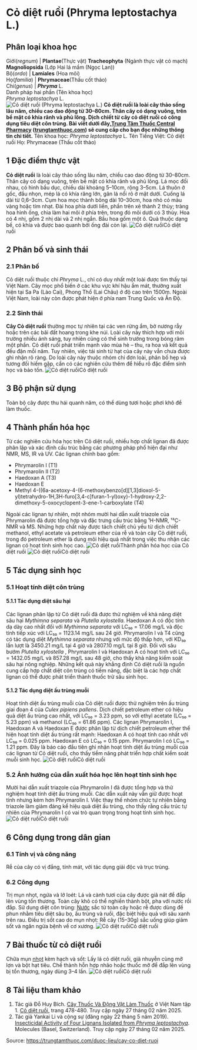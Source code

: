 # Cỏ diệt ruồi (Phryma leptostachya L.)

Phân loại khoa học  
---  
Giới(_regnum_) |  **Plantae**(Thực vật) **Tracheophyta** (Ngành thực vật có mạch) **Magnoliopsida** (Lớp Hai lá mầm (Ngọc Lan))  
Bộ(_ordo_) | **Lamiales** (Hoa môi)  
Họ(_familia_) | **Phrymaceae**(Thấu cốt thảo)  
Chi(_genus_) | _**Phryma**_ L.  
Danh pháp hai phần (Tên khoa học)  
_Phryma leptostachya_ L.  
![Cỏ diệt ruồi \(Phryma leptostachya L.\)](https://trungtamthuoc.com/images/others/co-diet-ruoi-1-2422.jpg)
**Cỏ diệt ruồi là loài cây thảo sống lâu năm, chiều cao dao động từ 30–80cm. Thân cây có dạng vuông, trên bề mặt có khía rãnh và phủ lông. Dịch chiết từ cây cỏ diệt ruồi có công dụng tiêu diệt côn trùng. Bài viết dưới đây,[Trung Tâm Thuốc Central Pharmacy](https://trungtamthuoc.com/ "Trung Tâm Thuốc Central Pharmacy") ([trungtamthuoc.com](https://trungtamthuoc.com/ "trungtamthuoc.com")) sẽ cung cấp cho bạn đọc những thông tin chi tiết.**
Tên khoa học: _Phryma leptostachya_ L.
Tên Tiếng Việt: Cỏ diệt ruồi
Họ: Phrymaceae (Thấu cốt thảo)
##  1 Đặc điểm thực vật 
**Cỏ diệt ruồi** là loài cây thảo sống lâu năm, chiều cao dao động từ 30–80cm. Thân cây có dạng vuông, trên bề mặt có khía rãnh và phủ lông. Lá mọc đối nhau, có hình bầu dục, chiều dài khoảng 5–10cm, rộng 3–5cm. Lá thuôn ở gốc, đầu nhọn, mép lá có khía răng lớn, gân lá nổi rõ ở mặt dưới. Cuống lá dài từ 0,6–3cm.
Cụm hoa mọc thành bông dài 10–30cm, hoa nhỏ có màu vàng hoặc tím nhạt. Đài hoa phía dưới liền, phần trên xẻ thành 2 thùy; tràng hoa hình ống, chia làm hai môi ở phía trên, trong đó môi dưới có 3 thùy. Hoa có 4 nhị, gồm 2 nhị dài và 2 nhị ngắn. Bầu hoa gồm một ô. Quả thuộc dạng bế, có khía và được bao quanh bởi ống đài còn lại.
![Cỏ diệt ruồi](https://trungtamthuoc.com/images/item/co-diet-ruoi-2.jpg)Cỏ diệt ruồi
##  2 Phân bố và sinh thái
### 2.1 Phân bố
Cỏ diệt ruồi thuộc chi _Phryma_ L., chỉ có duy nhất một loài được tìm thấy tại Việt Nam. Cây mọc phổ biến ở các khu vực khí hậu ẩm mát, thường xuất hiện tại Sa Pa (Lào Cai), Phong Thổ (Lai Châu) ở độ cao trên 1500m. Ngoài Việt Nam, loài này còn được phát hiện ở phía nam Trung Quốc và Ấn Độ.
### 2.2 Sinh thái
**Cây Cỏ diệt ruồi** thường mọc tự nhiên tại các ven rừng ẩm, bờ nương rẫy hoặc trên các bãi đất hoang trong khe núi. Loài cây này thích hợp với môi trường nhiều ánh sáng, tuy nhiên cũng có thể sinh trưởng trong bóng râm một phần. Cỏ diệt ruồi phát triển mạnh vào mùa hè – thu, ra hoa và kết quả đều đặn mỗi năm. Tuy nhiên, việc tái sinh từ hạt của cây này vẫn chưa được ghi nhận rõ ràng.
Do loài cây này thuộc nhóm chi đơn loài, phân bố hẹp và tương đối hiếm gặp, cần có các nghiên cứu thêm để hiểu rõ đặc điểm sinh học và bảo tồn.
![Cỏ diệt ruồi](https://trungtamthuoc.com/images/item/co-diet-ruoi-3.jpg)Cỏ diệt ruồi
##  3 Bộ phận sử dụng
Toàn bộ cây được thu hái quanh năm, có thể dùng tươi hoặc phơi khô để làm thuốc.
##  4 Thành phần hóa học 
Từ các nghiên cứu hóa học trên Cỏ diệt ruồi, nhiều hợp chất lignan đã được phân lập và xác định cấu trúc bằng các phương pháp phổ hiện đại như NMR, MS, IR và UV. Các lignan chính bao gồm:
  * Phrymarolin I (T1)
  * Phrymarolin II (T2)
  * Haedoxan A (T3)
  * Haedoxan E
  * Methyl 4-((6a-acetoxy-4-(6-methoxybenzo[d][1,3]dioxol-5-yl)tetrahydro-1H,3H-furo[3,4-c]furan-1-yl)oxy)-1-hydroxy-2,2-dimethoxy-5-oxocyclopent-3-ene-1-carboxylate (T4)


Ngoài các lignan tự nhiên, một nhóm mười hai dẫn xuất triazole của Phrymarolin đã được tổng hợp và đặc trưng cấu trúc bằng ¹H-NMR, ¹³C-NMR và MS.
Những hợp chất này được tách chiết chủ yếu từ dịch chiết methanol, ethyl acetate và petroleum ether của rễ và toàn cây Cỏ diệt ruồi, trong đó petroleum ether là dung môi hiệu quả nhất trong việc thu nhận các lignan có hoạt tính sinh học cao.
![Cỏ diệt ruồi](https://trungtamthuoc.com/images/item/co-diet-ruoi-9.jpg)Thành phần hóa học của Cỏ diệt ruồi
![Cỏ diệt ruồi](https://trungtamthuoc.com/images/item/co-diet-ruoi-4.jpg)Cỏ diệt ruồi
##  5 Tác dụng sinh học 
### 5.1 Hoạt tính diệt côn trùng
#### 5.1.1 Tác dụng diệt sâu hại
Các lignan phân lập từ Cỏ diệt ruồi đã được thử nghiệm về khả năng diệt sâu hại _Mythimna separata_ và _Plutella xylostella._
Haedoxan A có độc tính dạ dày cao nhất đối với _Mythimna separata_ với LC₅₀ = 17.06 mg/L và độc tính tiếp xúc với LC₅₀ = 1123.14 mg/L sau 24 giờ.
Phrymarolin I và T4 cũng có tác dụng diệt _Mythimna separata_ nhưng với mức độ thấp hơn, với KD₅₀ lần lượt là 3450.21 mg/L tại 4 giờ và 2807.10 mg/L tại 8 giờ.
Đối với sâu bướm _Plutella xylostella_ , Phrymarolin I và Haedoxan A có hoạt tính với LC₅₀ = 1432.05 mg/L và 857.28 mg/L sau 48 giờ, cho thấy khả năng kiểm soát sâu hại nông nghiệp.
Những kết quả này khẳng định Cỏ diệt ruồi là nguồn cung cấp hợp chất diệt côn trùng có tiềm năng, đặc biệt là các hợp chất lignan có thể được phát triển thành thuốc trừ sâu sinh học.
#### 5.1.2 Tác dụng diệt ấu trùng muỗi
Hoạt tính diệt ấu trùng muỗi của Cỏ diệt ruồi được thử nghiệm trên ấu trùng giai đoạn 4 của _Culex pipiens pallens_.
Dịch chiết petroleum ether có hiệu quả diệt ấu trùng cao nhất, với LC₅₀ = 3.23 ppm, so với ethyl acetate (LC₅₀ = 5.23 ppm) và methanol (LC₅₀ = 61.86 ppm).
Các lignan Phrymarolin I, Haedoxan A và Haedoxan E được phân lập từ dịch chiết petroleum ether thể hiện hoạt tính diệt ấu trùng rất mạnh:
Haedoxan A có hoạt tính cao nhất với LC₅₀ = 0.025 ppm.
Haedoxan E có LC₅₀ = 0.15 ppm.
Phrymarolin I có LC₅₀ = 1.21 ppm.
Đây là báo cáo đầu tiên ghi nhận hoạt tính diệt ấu trùng muỗi của các lignan từ Cỏ diệt ruồi, cho thấy tiềm năng phát triển hợp chất kiểm soát muỗi sinh học.
![Cỏ diệt ruồi](https://trungtamthuoc.com/images/item/co-diet-ruoi-8.jpg)Cỏ diệt ruồi
### 5.2 Ảnh hưởng của dẫn xuất hóa học lên hoạt tính sinh học
Mười hai dẫn xuất triazole của Phrymarolin I đã được tổng hợp và thử nghiệm hoạt tính diệt ấu trùng muỗi.
Các dẫn xuất này vẫn giữ được hoạt tính nhưng kém hơn Phrymarolin I.
Việc thay thế nhóm chức tự nhiên bằng triazole làm giảm đáng kể hiệu quả diệt ấu trùng, cho thấy rằng cấu trúc tự nhiên của Phrymarolin I có vai trò quan trọng trong hoạt tính sinh học.
![Cỏ diệt ruồi](https://trungtamthuoc.com/images/item/co-diet-ruoi-5.jpg)Cỏ diệt ruồi
##  6 Công dụng trong dân gian 
### 6.1 Tính vị và công năng
Rễ của cây có vị đắng, tính mát, với tác dụng giải độc và trục trùng.
### 6.2 Công dụng
Trị mụn nhọt, ngứa và lở loét: Lá và cành tươi của cây được giã nát để đắp lên vùng tổn thương. Toàn cây khô có thể nghiền thành bột, pha với nước rồi đắp.
Sử dụng diệt côn trùng: [Nước](https://trungtamthuoc.com/hoat-chat/nuoc "Nước") sắc từ toàn cây hoặc rễ được dùng để phun nhằm tiêu diệt sâu bọ, ấu trùng và ruồi, đặc biệt hiệu quả với sâu xanh trên rau.
Điều trị sốt cao do mụn nhọt: Rễ cây (15–30g) sắc uống giúp giảm sốt và ngăn ngừa bệnh về cơ xương.
![Cỏ diệt ruồi](https://trungtamthuoc.com/images/item/co-diet-ruoi-6.jpg)Cỏ diệt ruồi
##  7 Bài thuốc từ cỏ diệt ruồi
Chữa mụn [nhọt](https://trungtamthuoc.com/bai-viet/nhot "nhọt") kèm hạch và sốt: Lấy lá cỏ diệt ruồi, giã nhuyễn cùng mỡ lợn và bột hạt tiêu. Chế thành hỗn hợp nhão hoặc thuốc mỡ để đắp lên vùng bị tổn thương, ngày dùng 3–4 lần.
![Cỏ diệt ruồi](https://trungtamthuoc.com/images/item/co-diet-ruoi-7.jpg)Cỏ diệt ruồi
##  8 Tài liệu tham khảo
  1. Tác giả Đỗ Huy Bích. [Cây Thuốc Và Động Vật Làm Thuốc](https://trungtamthuoc.com/bai-viet/doc-online-va-tai-mien-phi-pdf-sach-cay-thuoc-va-dong-vat-lam-thuoc-o-viet-nam "Cây Thuốc Và Động Vật Làm Thuốc") ở Việt Nam tập 1. [Cỏ diệt ruồi,](https://trungtamthuoc.com/upload/pdf/cay-thuoc-va-dong-vat-lam-thuoc-tap-1-trungtamthuoc.com.pdf) trang 478-480. Truy cập ngày 27 tháng 02 năm 2025.
  2. Tác giả Yankai Li và cộng sự (đăng ngày 22 tháng 5 năm 2019). [Insecticidal Activity of Four Lignans Isolated from _Phryma leptostachya_](https://doi.org/10.3390/molecules24101976). Molecules (Basel, Switzerland). Truy cập ngày 27 tháng 02 năm 2025.




Source: https://trungtamthuoc.com/duoc-lieu/cay-co-diet-ruoi
